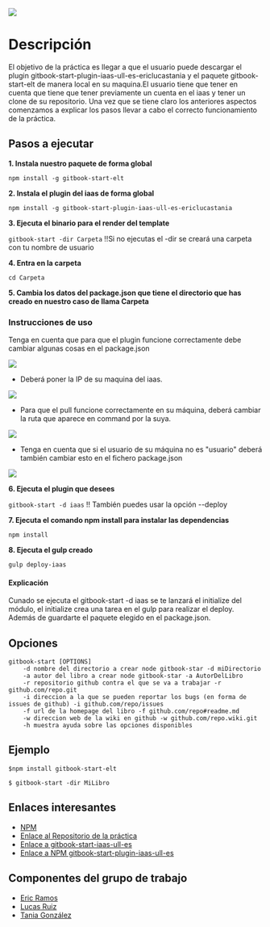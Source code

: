![](http://arunoda.me/images/blog/npm-love-github-thumb.png)



# Descripción

El objetivo de la práctica es llegar a que el usuario puede descargar el plugin gitbook-start-plugin-iaas-ull-es-ericlucastania y el paquete gitbook-start-elt de manera local en su maquina.El usuario tiene que tener en cuenta que tiene que tener previamente un cuenta en el iaas 
y tener un clone de su repositorio. Una vez que se tiene claro los anteriores aspectos comenzamos a explicar los pasos llevar a cabo el correcto funcionamiento de la práctica.



## Pasos a ejecutar 

**1. Instala nuestro paquete de forma global**

```npm install -g gitbook-start-elt```

**2. Instala el plugin del iaas de forma global**

```npm install -g gitbook-start-plugin-iaas-ull-es-ericlucastania```

**3. Ejecuta el binario para el render del template**

```gitbook-start -dir Carpeta``` !!Si no ejecutas el -dir se creará una carpeta con tu nombre de usuario

**4. Entra en la carpeta**

 ```cd Carpeta```

**5. Cambia los datos del package.json que tiene el directorio que has creado en nuestro caso de llama Carpeta**

### Instrucciones de uso
Tenga en cuenta que para que el plugin funcione correctamente debe cambiar algunas cosas en el package.json

![](https://4.bp.blogspot.com/-Jjhh_IM9FAw/WA9EbkzsEoI/AAAAAAAAAoc/84cO_lVXgCYD6ekx1YzSV6LEjsCitH0AACLcB/s1600/iass.png)
* Deberá poner la IP de su maquina del iaas.

![](https://4.bp.blogspot.com/-qb-f3r0EpJ0/WA9IiJ-XjjI/AAAAAAAAAoo/aDSCiupjFeIOQ3WumKTtT5FIKK9FtxU1wCLcB/s1600/ip.png)
* Para que el pull funcione correctamente en su máquina, deberá cambiar la ruta que aparece en command por la suya.

![](https://3.bp.blogspot.com/-aLZatT4SRmI/WA9IiHbUGXI/AAAAAAAAAos/9-J7a9pH7ZkLwDPSqh_TPV74Svitx2xlQCLcB/s1600/command.png)
* Tenga en cuenta que si el usuario de su máquina no es "usuario" deberá también cambiar esto en el fichero package.json

![](https://4.bp.blogspot.com/-Ls3DTGAHQ7E/WA9IjVnGOqI/AAAAAAAAAow/BANS15EoXqYuVwIChWcSqZvqlkcLxtMRQCLcB/s1600/usuario.png)

**6. Ejecuta el plugin que desees**

```gitbook-start -d iaas``` !! También puedes usar la opción --deploy

**7. Ejecuta el comando npm install para instalar las dependencias**

```npm install```

**8. Ejecuta el gulp creado**

```gulp deploy-iaas```

#### Explicación

Cunado se ejecuta el gitbook-start -d iaas se te lanzará el initialize del módulo,
el initialize crea una tarea en el gulp para realizar el deploy. Además de guardarte el paquete
elegido en el package.json.

## Opciones

    gitbook-start [OPTIONS]
        -d nombre del directorio a crear node gitbook-star -d miDirectorio
        -a autor del libro a crear node gitbook-star -a AutorDelLibro
        -r repositorio github contra el que se va a trabajar -r github.com/repo.git
        -i direccion a la que se pueden reportar los bugs (en forma de issues de github) -i github.com/repo/issues
        -f url de la homepage del libro -f github.com/repo#readme.md
        -w direccion web de la wiki en github -w github.com/repo.wiki.git
        -h muestra ayuda sobre las opciones disponibles


## Ejemplo


```$npm install gitbook-start-elt```

```$ gitbook-start -dir MiLibro```



## Enlaces interesantes 
 
* [NPM](https://www.npmjs.com/package/gitbook-start-elt)
* [Enlace al Repositorio de la práctica](https://github.com/ULL-ESIT-SYTW-1617/nueva-funcionalidad-para-el-paquete-npm-plugins-ericlucastania-1)
* [Enlace a gitbook-start-iaas-ull-es](https://github.com/ULL-ESIT-SYTW-1617/gitbook-start-iaas-ull-es-ericlucastania)
* [Enlace a NPM gitbook-start-plugin-iaas-ull-es](https://www.npmjs.com/package/gitbook-start-plugin-iaas-ull-es-ericlucastania)

## Componentes del grupo de trabajo

* [Eric Ramos](https://github.com/alu0100786330)
* [Lucas Ruiz](https://github.com/alu0100785265)
* [Tania González](https://github.com/tania77)


